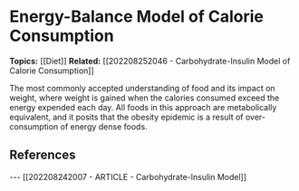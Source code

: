 # Energy-Balance Model of Calorie Consumption
**Topics:** [[Diet]]
**Related:** [[202208252046 - Carbohydrate-Insulin Model of Calorie Consumption]]

The most commonly accepted understanding of food and its impact on weight, where weight is gained when the calories consumed exceed the energy expended each day. All foods in this approach are metabolically equivalent, and it posits that the obesity epidemic is a result of over-consumption of energy dense foods.

## References
--- [[202208242007 - ARTICLE - Carbohydrate-Insulin Model]]